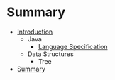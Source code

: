 # Summary

* [Introduction](README.md)
   * Java
       * [Language Specification](java_language_specification.md)
   * Data Structures
       * Tree
* [Summary](SUMMARY.md)

